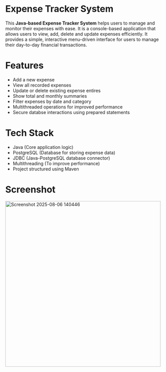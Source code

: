 # Expense Tracker System
This  **Java-based Expense Tracker System** helps users to manage and monitor their expenses with ease. It is  a console-based application that allows users to view, add, delete and update expenses efficiently. It provides a simple, interactive menu-driven interface for users to manage their day-to-day financial transactions.
# Features
- Add a new expense
- View all recorded expenses
- Update or delete existing expense entires
- Show total and monthly summaries
- Filter expenses by date and category
- Multithreaded operations for improved performance
- Secure databse interactions using prepared statements
# Tech Stack
- Java (Core application logic)
- PostgreSQL (Database for storing expense data)
- JDBC (Java-PostgreSQL database connector)
- Multithreading (To improve performance)
- Project structured using Maven
# Screenshot
<img width="486" height="518" alt="Screenshot 2025-08-06 140446" src="https://github.com/user-attachments/assets/3c85ffc1-8f90-4fcb-942a-6a14c2004218" />


